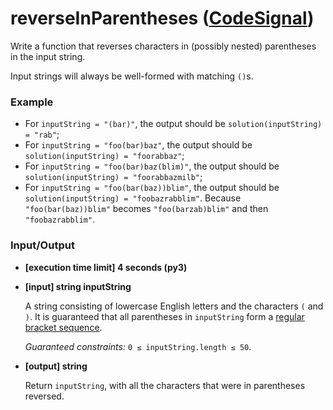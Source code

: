 # reverseInParentheses ([CodeSignal](https://app.codesignal.com/arcade/intro/level-3/9DgaPsE2a7M6M2Hu6))

Write a function that reverses characters in (possibly nested) parentheses in the input string.

Input strings will always be well-formed with matching `()`s.


### Example

*   For `inputString = "(bar)"`, the output should be
    `solution(inputString) = "rab"`;
*   For `inputString = "foo(bar)baz"`, the output should be
    `solution(inputString) = "foorabbaz"`;
*   For `inputString = "foo(bar)baz(blim)"`, the output should be
    `solution(inputString) = "foorabbazmilb"`;
*   For `inputString = "foo(bar(baz))blim"`, the output should be
    `solution(inputString) = "foobazrabblim"`.
    Because `"foo(bar(baz))blim"` becomes `"foo(barzab)blim"` and then `"foobazrabblim"`.


### Input/Output

*   **\[execution time limit\] 4 seconds (py3)**

*   **\[input\] string inputString**

    A string consisting of lowercase English letters and the characters `(` and `)`. It is guaranteed that all parentheses in `inputString` form a [regular bracket sequence](keyword://regular-bracket-sequence).

    _Guaranteed constraints:_
    `0 ≤ inputString.length ≤ 50`.

*   **\[output\] string**

    Return `inputString`, with all the characters that were in parentheses reversed.
